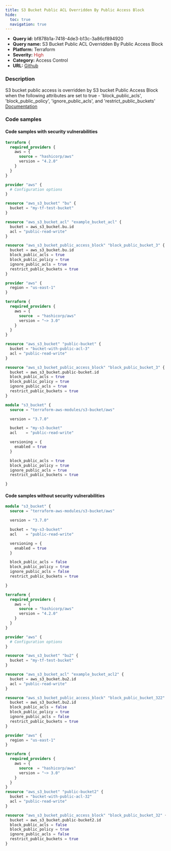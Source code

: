 ```yaml
---
title: S3 Bucket Public ACL Overridden By Public Access Block
hide:
  toc: true
  navigation: true
---
```


<style>
  .highlight .hll {
    background-color: #ff171742;
  }
  .md-content {
    max-width: 1100px;
    margin: 0 auto;
  }
</style>

-   **Query id:** bf878b1a-7418-4de3-b13c-3a86cf894920
-   **Query name:** S3 Bucket Public ACL Overridden By Public Access Block
-   **Platform:** Terraform
-   **Severity:** <span style="color:#bb2124">High</span>
-   **Category:** Access Control
-   **URL:** [Github](https://github.com/Checkmarx/kics/tree/master/assets/queries/terraform/aws/s3_bucket_public_acl_overridden_by_public_access_block)

### Description
S3 bucket public access is overridden by S3 bucket Public Access Block when the following attributes are set to true - 'block_public_acls', 'block_public_policy', 'ignore_public_acls', and 'restrict_public_buckets'<br>
[Documentation](https://registry.terraform.io/providers/hashicorp/aws/latest/docs/resources/s3_bucket_public_access_block#bucket)

### Code samples
#### Code samples with security vulnerabilities
```tf title="Positive test num. 1 - tf file" hl_lines="20"
terraform {
  required_providers {
    aws = {
      source = "hashicorp/aws"
      version = "4.2.0"
    }
  }
}

provider "aws" {
  # Configuration options
}

resource "aws_s3_bucket" "bu" {
  bucket = "my-tf-test-bucket"
}

resource "aws_s3_bucket_acl" "example_bucket_acl" {
  bucket = aws_s3_bucket.bu.id
  acl = "public-read-write"
}

resource "aws_s3_bucket_public_access_block" "block_public_bucket_3" {
  bucket = aws_s3_bucket.bu.id
  block_public_acls = true
  block_public_policy = true
  ignore_public_acls = true
  restrict_public_buckets = true
}

```
```tf title="Positive test num. 2 - tf file" hl_lines="16"
provider "aws" {
  region = "us-east-1"
}

terraform {
  required_providers {
    aws = {
      source  = "hashicorp/aws"
      version = "~> 3.0"
    }
  }
}

resource "aws_s3_bucket" "public-bucket" {
  bucket = "bucket-with-public-acl-3"
  acl = "public-read-write"
}

resource "aws_s3_bucket_public_access_block" "block_public_bucket_3" {
  bucket = aws_s3_bucket.public-bucket.id
  block_public_acls = true
  block_public_policy = true
  ignore_public_acls = true
  restrict_public_buckets = true
}

```
```tf title="Positive test num. 3 - tf file" hl_lines="7"
module "s3_bucket" {
  source = "terraform-aws-modules/s3-bucket/aws"

  version = "3.7.0"

  bucket = "my-s3-bucket"
  acl    = "public-read-write"

  versioning = {
    enabled = true
  }

  block_public_acls = true
  block_public_policy = true
  ignore_public_acls = true
  restrict_public_buckets = true

}

```


#### Code samples without security vulnerabilities
```tf title="Negative test num. 1 - tf file"
module "s3_bucket" {
  source = "terraform-aws-modules/s3-bucket/aws"

  version = "3.7.0"

  bucket = "my-s3-bucket"
  acl    = "public-read-write"

  versioning = {
    enabled = true
  }

  block_public_acls = false
  block_public_policy = true
  ignore_public_acls = false
  restrict_public_buckets = true

}

```
```tf title="Negative test num. 2 - tf file"
terraform {
  required_providers {
    aws = {
      source = "hashicorp/aws"
      version = "4.2.0"
    }
  }
}

provider "aws" {
  # Configuration options
}

resource "aws_s3_bucket" "bu2" {
  bucket = "my-tf-test-bucket"
}

resource "aws_s3_bucket_acl" "example_bucket_acl2" {
  bucket = aws_s3_bucket.bu2.id
  acl = "public-read-write"
}

resource "aws_s3_bucket_public_access_block" "block_public_bucket_322" {
  bucket = aws_s3_bucket.bu2.id
  block_public_acls = false
  block_public_policy = true
  ignore_public_acls = false
  restrict_public_buckets = true
}

```
```tf title="Negative test num. 3 - tf file"
provider "aws" {
  region = "us-east-1"
}

terraform {
  required_providers {
    aws = {
      source  = "hashicorp/aws"
      version = "~> 3.0"
    }
  }
}
resource "aws_s3_bucket" "public-bucket2" {
  bucket = "bucket-with-public-acl-32"
  acl = "public-read-write"
}

resource "aws_s3_bucket_public_access_block" "block_public_bucket_32" {
  bucket = aws_s3_bucket.public-bucket2.id
  block_public_acls = false
  block_public_policy = true
  ignore_public_acls = false
  restrict_public_buckets = true
}

```
